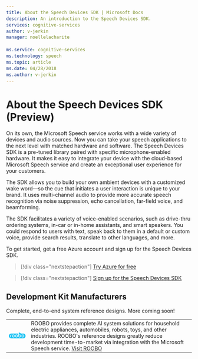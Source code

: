 ```yaml
---
title: About the Speech Devices SDK | Microsoft Docs
description: An introduction to the Speech Devices SDK.
services: cognitive-services
author: v-jerkin
manager: noellelacharite

ms.service: cognitive-services
ms.technology: speech
ms.topic: article
ms.date: 04/28/2018
ms.author: v-jerkin
---
```

# About the Speech Devices SDK (Preview)

On its own, the Microsoft Speech service works with a wide variety of devices and audio sources. Now you can take your speech applications to the next level with matched hardware and software. The Speech Devices SDK is a pre-tuned library paired with specific microphone-enabled hardware. It makes it easy to integrate your device with the cloud-based Microsoft Speech service and create an exceptional user experience for your customers.

The SDK allows you to build your own ambient devices with a customized wake word—so the cue that initiates a user interaction is unique to your brand. It uses multi-channel audio to provide more accurate speech recognition via noise suppression, echo cancellation, far-field voice, and beamforming.

The SDK facilitates a variety of voice-enabled scenarios, such as drive-thru ordering systems, in-car or in-home assistants, and smart speakers. You could respond to users with text, speak back to them in a default or custom voice, provide search results, translate to other languages, and more. 

To get started, get a free Azure account and sign up for the Speech Devices SDK.

> [!div class="nextstepaction"]
> [Try Azure for free](https://azure.microsoft.com/free/)

> [!div class="nextstepaction"]
> [Sign up for the Speech Devices SDK](get-speech-devices-sdk.md)

## Development Kit Manufacturers

Complete, end-to-end system reference designs. More coming soon!

|||
|-|-|
|[![ROOBO logo](media/speech-devices-sdk/roobo-logo.png)](http://ddk.roobo.com/)|ROOBO provides complete AI system solutions for household electric appliances, automobiles, robots, toys, and other industries. ROOBO's reference designs greatly reduce development time-to-market via integration with the Microsoft Speech service. [Visit ROOBO](http://ddk.roobo.com/)|
</tr>
</td>
</table>